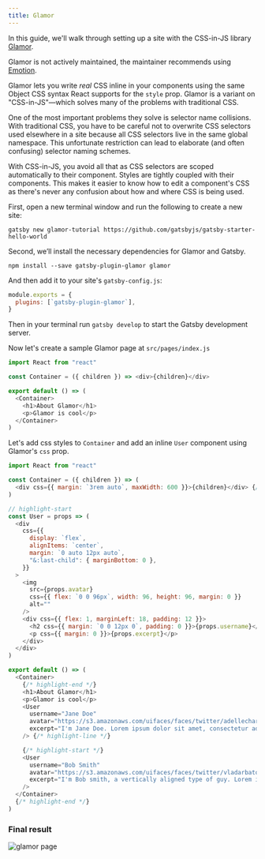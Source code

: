 ```yaml
---
title: Glamor
---
```


In this guide, we'll walk through setting up a site with the CSS-in-JS library [Glamor](https://github.com/threepointone/glamor).

Glamor is not actively maintained, the maintainer recommends using [Emotion](/docs/emotion).

Glamor lets you write _real_ CSS inline in your components using the same Object
CSS syntax React supports for the `style` prop. Glamor is a variant on "CSS-in-JS"—which solves many of the problems with traditional CSS.

One of the most important problems they solve is selector name collisions. With traditional CSS, you have to be careful not to overwrite CSS selectors used elsewhere in a site because all CSS selectors live in the same global namespace. This unfortunate restriction can lead to elaborate (and often confusing) selector naming schemes.

With CSS-in-JS, you avoid all that as CSS selectors are scoped automatically to their component. Styles are tightly coupled with their components. This makes it easier to know how to edit a component's CSS as there's never any confusion about how and where CSS is being used.

First, open a new terminal window and run the following to create a new site:

```shell
gatsby new glamor-tutorial https://github.com/gatsbyjs/gatsby-starter-hello-world
```

Second, we’ll install the necessary dependencies for Glamor and Gatsby.

```shell
npm install --save gatsby-plugin-glamor glamor
```

And then add it to your site's `gatsby-config.js`:

```javascript:title=gatsby-config.js
module.exports = {
  plugins: [`gatsby-plugin-glamor`],
}
```

Then in your terminal run `gatsby develop` to start the Gatsby development server.

Now let's create a sample Glamor page at `src/pages/index.js`

```jsx:title=src/pages/index.js
import React from "react"

const Container = ({ children }) => <div>{children}</div>

export default () => (
  <Container>
    <h1>About Glamor</h1>
    <p>Glamor is cool</p>
  </Container>
)
```

Let's add css styles to `Container` and add an inline `User` component using Glamor's `css` prop.

```jsx:title=src/pages/index.js
import React from "react"

const Container = ({ children }) => (
  <div css={{ margin: `3rem auto`, maxWidth: 600 }}>{children}</div> {/* highlight-line */}
)

// highlight-start
const User = props => (
  <div
    css={{
      display: `flex`,
      alignItems: `center`,
      margin: `0 auto 12px auto`,
      "&:last-child": { marginBottom: 0 },
    }}
  >
    <img
      src={props.avatar}
      css={{ flex: `0 0 96px`, width: 96, height: 96, margin: 0 }}
      alt=""
    />
    <div css={{ flex: 1, marginLeft: 18, padding: 12 }}>
      <h2 css={{ margin: `0 0 12px 0`, padding: 0 }}>{props.username}</h2>
      <p css={{ margin: 0 }}>{props.excerpt}</p>
    </div>
  </div>
)

export default () => (
  <Container>
    {/* highlight-end */}
    <h1>About Glamor</h1>
    <p>Glamor is cool</p>
    <User
      username="Jane Doe"
      avatar="https://s3.amazonaws.com/uifaces/faces/twitter/adellecharles/128.jpg"
      excerpt="I'm Jane Doe. Lorem ipsum dolor sit amet, consectetur adipisicing elit." {/* highlight-line */}
    /> {/* highlight-line */}

    {/* highlight-start */}
    <User
      username="Bob Smith"
      avatar="https://s3.amazonaws.com/uifaces/faces/twitter/vladarbatov/128.jpg"
      excerpt="I'm Bob smith, a vertically aligned type of guy. Lorem ipsum dolor sit amet, consectetur adipisicing elit."
    />
  </Container>
  {/* highlight-end */}
)
```

### Final result

![glamor page](../tutorial/part-two/glamor-example.png)
